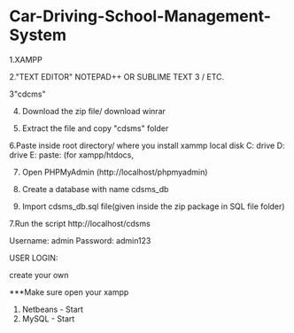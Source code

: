 # Car-Driving-School-Management-System

1.XAMPP

2."TEXT EDITOR" NOTEPAD++ OR SUBLIME TEXT 3 / ETC.

3"cdcms"

4. Download the zip file/ download winrar

5. Extract the file and copy "cdsms" folder

6.Paste inside root directory/ where you install xammp local disk C: drive D: drive E: paste: (for xampp/htdocs, 

7. Open PHPMyAdmin (http://localhost/phpmyadmin)

8. Create a database with name cdsms_db

6. Import cdsms_db.sql file(given inside the zip package in SQL file folder)

7.Run the script http://localhost/cdsms

Username: admin
Password: admin123

USER LOGIN:

create your own


***Make sure open your xampp
1. Netbeans - Start
2. MySQL - Start

